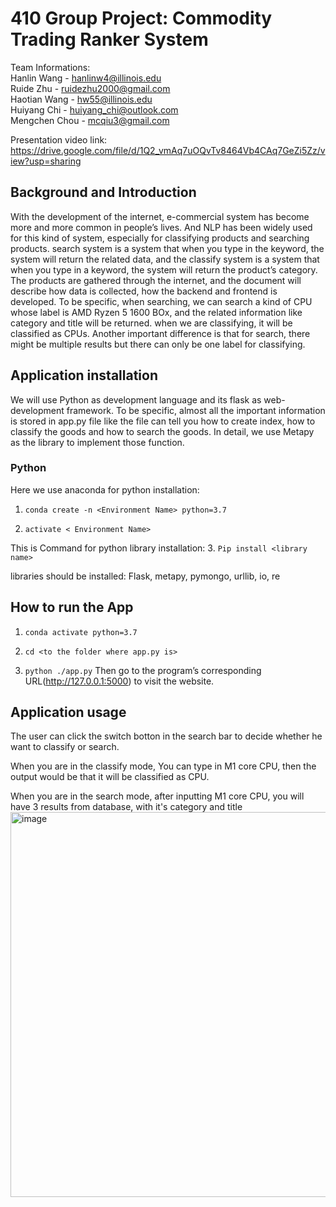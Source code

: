 # 410 Group Project: Commodity Trading Ranker System


Team Informations: <br/> 
Hanlin Wang - hanlinw4@illinois.edu <br/> 
Ruide Zhu - ruidezhu2000@gmail.com <br/> 
Haotian Wang - hw55@illinois.edu <br/> 
Huiyang Chi - huiyang_chi@outlook.com <br/> 
Mengchen Chou - mcqiu3@gmail.com <br/> 

Presentation video link: https://drive.google.com/file/d/1Q2_vmAq7uOQvTv8464Vb4CAq7GeZi5Zz/view?usp=sharing

## Background and Introduction
          
With the development of the internet, e-commercial system has become more and more common in people’s lives. And NLP has been widely used for this kind of system, especially for classifying products and searching products. search system is a system that when you type in the keyword, the system will return the related data, and the classify system is a system that when you type in a keyword, the system will return the product’s category. The products are gathered through the internet, and the document will describe how data is collected, how the backend and frontend is developed. To be specific, when searching, we can search a kind of CPU whose label is AMD Ryzen 5 1600 BOx, and the related information like category and title will be returned. when we are classifying, it will be classified as CPUs. Another important difference is that for search, there might be multiple results but there can only be one label for classifying.


## Application installation

We will use Python as development language and its flask as web-development framework. To be specific, almost all the important information is stored in app.py file like the file can tell you how to create index, how to classify the goods and how to search the goods. In detail, we use Metapy as the library to implement those function.
 
 
 

### Python
Here we use anaconda for python installation:
1.	`conda create -n <Environment Name> python=3.7`

2.	`activate < Environment Name>`

This is Command for python library installation:
3.	`Pip install <library name>`

libraries should be installed: Flask, metapy, pymongo, urllib, io, re

## How to run the App
1.	`conda activate python=3.7`

2.	`cd <to the folder where app.py is>`

3.	`python ./app.py`
Then go to the program’s corresponding URL(http://127.0.0.1:5000) to visit the website.

## Application usage

The user can click the switch botton in the search bar to decide whether he want to classify or search. 

When you are in the classify mode, You can type in M1 core CPU, then the output would be that it will be classified as CPU. 


When you are in the search mode, after inputting M1 core CPU, you will have 3 results from database, with it's category and title
<img width="616" alt="image" src="https://user-images.githubusercontent.com/54618402/206506926-e4049007-2269-44c2-8b67-9dd939e47cfe.png">

